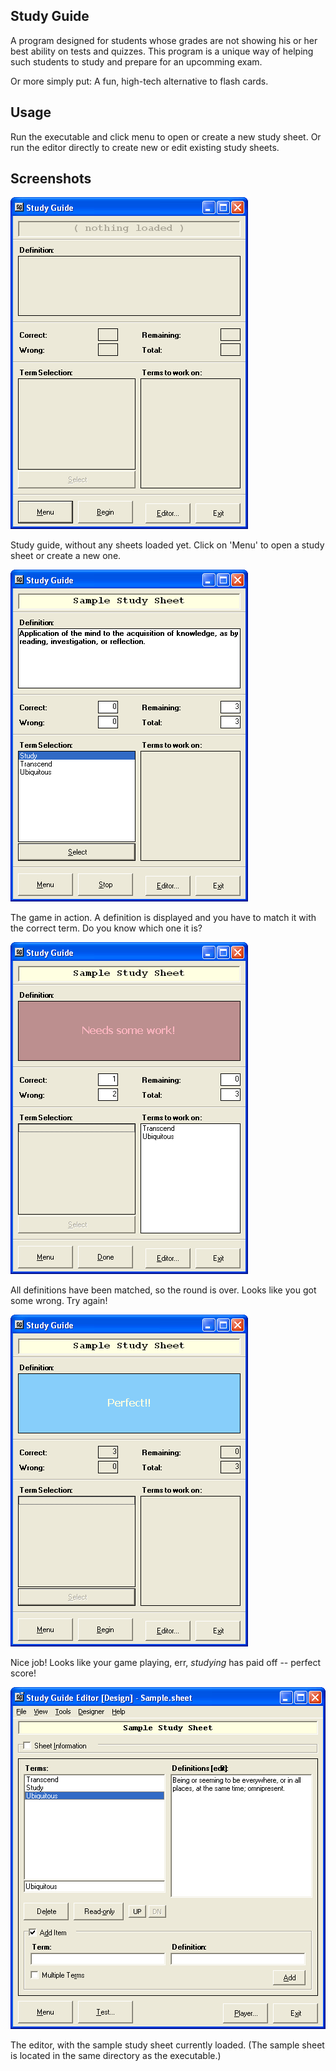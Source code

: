 Study Guide
-----------

A program designed for students whose grades are not showing his or her best
ability on tests and quizzes. This program is a unique way of helping such
students to study and prepare for an upcomming exam.

Or more simply put: A fun, high-tech alternative to flash cards.


Usage
-----

Run the executable and click menu to open or create a new study sheet. Or run
the editor directly to create new or edit existing study sheets.


Screenshots
-----------

![Study Guide Screenshot 1](./Graphics/Screenshots/StudyGuide-Screenshot-01.png)

Study guide, without any sheets loaded yet. Click on 'Menu' to open a study sheet or create a new one.


![Study Guide Screenshot 2](./Graphics/Screenshots/StudyGuide-Screenshot-02.png)

The game in action. A definition is displayed and you have to match it with the correct term. Do you know which one it is?


![Study Guide Screenshot 3](./Graphics/Screenshots/StudyGuide-Screenshot-03.png)

All definitions have been matched, so the round is over. Looks like you got some wrong. Try again!


![Study Guide Screenshot 4](./Graphics/Screenshots/StudyGuide-Screenshot-04.png)

Nice job! Looks like your game playing, err, *studying* has paid off -- perfect score!


![Study Guide Screenshot 5](./Graphics/Screenshots/StudyGuide-Screenshot-05.png)

The editor, with the sample study sheet currently loaded. (The sample sheet is located in the same directory as the executable.)
